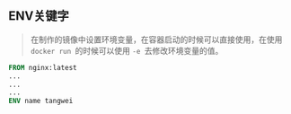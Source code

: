 ## ENV关键字

> 在制作的镜像中设置环境变量，在容器启动的时候可以直接使用，在使用`docker run `的时候可以使用 `-e `去修改环境变量的值。



```dockerfile
FROM nginx:latest
...
...
...
ENV name tangwei
```

